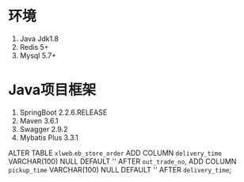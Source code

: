 # 环境
1. Java Jdk1.8
2. Redis 5+
3. Mysql 5.7+

# Java项目框架
1. SpringBoot 2.2.6.RELEASE
2. Maven 3.6.1
3. Swagger 2.9.2
4. Mybatis Plus 3.3.1


ALTER TABLE `xlweb`.`eb_store_order`
ADD COLUMN `delivery_time` VARCHAR(100) NULL DEFAULT '' AFTER `out_trade_no`,
ADD COLUMN `pickup_time` VARCHAR(100) NULL DEFAULT '' AFTER `delivery_time`;
